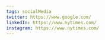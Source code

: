 ```yaml
---
tags: socialMedia
twitter: https://www.google.com/
linkedIn: https://www.nytimes.com/
instagram: https://www.nytimes.com/
---
```

